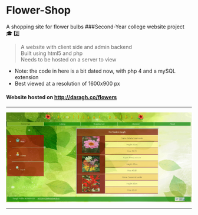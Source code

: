# Flower-Shop
A shopping site for flower bulbs
###Second-Year college website project :mortar_board: :two:  

> A website with client side and admin backend  
> Built using html5 and php  
> Needs to be hosted on a server to view  
  
* Note: the code in here is a bit dated now, with php 4 and a mySQL extension  
* Best viewed at a resolution of 1600x900 px  

#### Website hosted on http://daragh.co/flowers

<hr/>
<img src="https://github.com/daraghwalshe/Flower-Shop/blob/master/flowers.PNG" width="800">
<HR />

